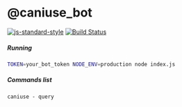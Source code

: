 # @caniuse_bot

[![js-standard-style](https://img.shields.io/badge/code%20style-standard-brightgreen.svg)](http://standardjs.com/)
[![Build Status](https://travis-ci.org/viller239/caniuse-telegram-bot.svg?branch=master)](https://travis-ci.org/viller239/caniuse-telegram-bot)

##### Running
```sh
TOKEN=your_bot_token NODE_ENV=production node index.js
```

##### Commands list
```
caniuse - query
```
